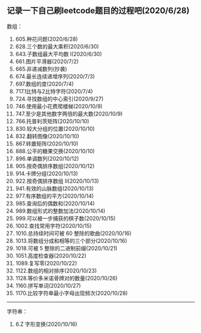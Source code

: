 记录一下自己刷leetcode题目的过程吧(2020/6/28)
---
数组：
  1. 605.种花问题(2020/6/28)
  2. 628.三个数的最大乘积(2020/6/30)
  3. 643.子数组最大平均数 I(2020/6/30)
  4. 661.图片平滑器(2020/7/2)
  5. 665.非递减数列(抄袭)
  6. 674.最长连续递增序列(2020/7/3)
  7. 697.数组的度(2020/7/4)
  8. 717.1比特与2比特字符(2020/7/4)
  9. 724.寻找数组的中心索引(2020/9/27)
  10. 746.使用最小花费爬楼梯(2020/10/9)
  11. 747.至少是其他数字两倍的最大数(2020/10/9)
  12. 766.托普利茨矩阵(2020/10/10)
  13. 830.较大分组的位置(2020/10/10)
  14. 832.翻转图像(2020/10/10)
  15. 867.转置矩阵(2020/10/10)
  16. 888.公平的糖果交换(2020/10/10)
  17. 896.单调数列(2020/10/12)
  18. 905.按奇偶排序数组(2020/10/12)
  19. 914.卡牌分组(2020/10/13)
  20. 922.按奇偶排序数组 II(2020/10/13)
  21. 941.有效的山脉数组(2020/10/13)
  22. 977.有序数组的平方(2020/10/14)
  23. 985.查询后的偶数和(2020/10/14)
  24. 989.数组形式的整数加法(2020/10/14)
  25. 999.可以被一步捕获的棋子数(2020/10/15)
  26. 1002.查找常用字符(2020/10/15)
  27. 1010.总持续时间可被 60 整除的歌曲(2020/10/16)
  28. 1013.将数组分成和相等的三个部分(2020/10/16)
  29. 1018.可被 5 整除的二进制前缀(2020/10/21)
  30. 1051.高度检查器(2020/10/22)
  31. 1089.复写零(2020/10/22)
  32. 1122.数组的相对排序(2020/10/23)
  33. 1128.等价多米诺骨牌对的数量(2020/10/26)
  34. 1160.拼写单词(2020/10/27)
  35. 1170.比较字符串最小字母出现频次(2020/10/28)
---
字符串：
  1. 6.Z 字形变换(2020/10/16)